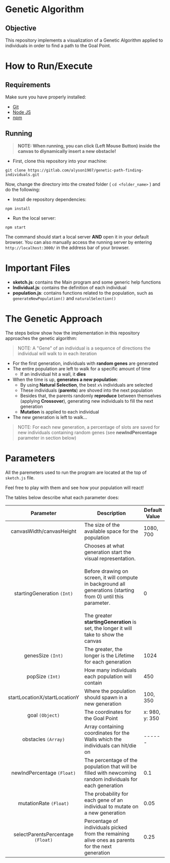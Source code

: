 # Genetic Algorithm
## Objective
This repository implements a visualization of a Genetic Algorithm applied to individuals in order to find a path to the Goal Point.

# How to Run/Execute
## Requirements
Make sure you have properly installed:
- [Git](https://git-scm.com/)
- [Node JS](https://nodejs.org/en/)
- [npm](https://www.npmjs.com/get-npm)

## Running
> **NOTE: When running, you can click (Left Mouse Button) inside the canvas to diynamically insert a new obstacle!**

- First, clone this repository into your machine:
```
git clone https://gitlab.com/alyson1907/genetic-path-finding-individuals.git
```

Now, change the directory into the created folder ( `cd <folder_name>` ) and do the following:

- Install de repository dependencies:
```
npm install
```

- Run the local server:
```
npm start
```

The command should start a local server **AND** open it in your default browser. You can also manually access the running server by entering `http://localhost:3000/` in the address bar of your browser.

# Important Files
- **sketch.js**: contains the Main program and some generic help functions
- **Individual.js**: contains the definition of each individual
- **population.js**: contains functions related to the population, such as `generateNewPopulation()` and `naturalSelection()`

# The Genetic Approach
The steps below show how the implementation in this repository approaches the genetic algorithm:
> NOTE: A "Gene" of an individual is a sequence of directions the individual will walk to in each iteration 

- For the first generation, individuals with **random genes** are generated
- The entire population are left to walk for a specific amount of time
  - If an individual hit a wall, it **dies**
- When the time is up, **generates a new population**:
  - By using **Natural Selection**, the best `x%` individuals are selected
  - These individuals (**parents**) are shoved into the next population
  - Besides that, the parents randomly **reproduce** between themselves (applying **Crossover**), generating new individuals to fill the next generation
  - **Mutation** is applied to each individual
- The new generation is left to walk...

> NOTE: For each new generation, a percentage of slots are saved for new individuals containing random genes (see **newIndPercentage** parameter in section below)

# Parameters
All the paremeters used to run the program are located at the top of `sketch.js` file. 

Feel free to play with them and see how your population will react!

The tables below describe what each parameter does:

| **Parameter** | **Description** | **Default Value** |
|:-----------------------------:|------------------------------------------------------------------------------------------------------------------------------------------------------------------------------------------------------------------------------------------------------------------------|-------------------|
| canvasWidth/canvasHeight | The size of the available space for the population | 1080, 700 |
| startingGeneration `(Int)` | Chooses at what generation start the visual representation. <br><br>Before drawing on screen, it will compute in background all generations (starting from 0) until this parameter.<br><br>The greater **startingGeneration** is set, the longer it will take to show the canvas | 0 |
| genesSize `(Int)` | The greater, the longer is the Lifetime for each generation | 1024  |
| popSize `(Int)` | How many individuals each population will contain | 450 |
| startLocationX/startLocationY | Where the population should spawn in a new generation | 100, 350 |
| goal `(Object)` | The coordinates for the Goal Point | x: 980, y: 350 |
| obstacles `(Array)` | Array containing coordinates for the Walls which the individuals can hit/die on | ------ |
| newIndPercentage `(Float)` | The percentage of the population that will be filled with newcoming random individuals for each generation | 0.1 |
| mutationRate `(Float)` | The probability for each gene of an individual to mutate on a new generation | 0.05 |
| selectParentsPercentage `(Float)` | Percentage of individuals picked from the remaining alive ones as parents for the next generation | 0.25 |
